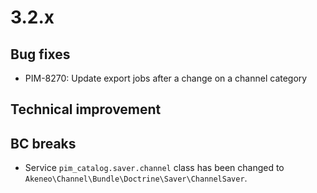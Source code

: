 # 3.2.x

## Bug fixes

 - PIM-8270: Update export jobs after a change on a channel category

## Technical improvement

## BC breaks

 - Service `pim_catalog.saver.channel` class has been changed to `Akeneo\Channel\Bundle\Doctrine\Saver\ChannelSaver`.
